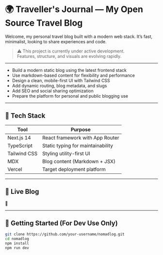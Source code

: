 # 🌍 Traveller's Journal — My Open Source Travel Blog

Welcome, my personal travel blog built with a modern web stack. It’s fast, minimalist, looking to share experiences and code.

> ⚠️ This project is currently under active development.  
> Features, structure, and visuals are evolving rapidly.

---

- Build a modern static blog using the latest frontend stack
- Use markdown-based content for flexibility and performance
- Design a clean, mobile-first UI with Tailwind CSS
- Add dynamic routing, blog metadata, and slugs
- Add SEO and social sharing optimization
- Prepare the platform for personal and public blogging use

---


## 🧰 Tech Stack

| Tool        | Purpose                          |
|-------------|----------------------------------|
| Next.js 14  | React framework with App Router  |
| TypeScript  | Static typing for maintainability |
| Tailwind CSS| Styling utility-first UI         |
| MDX         | Blog content (Markdown + JSX)    |
| Vercel      | Target deployment platform       |


---

## 📸 Live Blog

🔗 

---

## 🚀 Getting Started (For Dev Use Only)

```bash
git clone https://github.com/your-username/nomadlog.git
cd nomadlog
npm install
npm run dev
